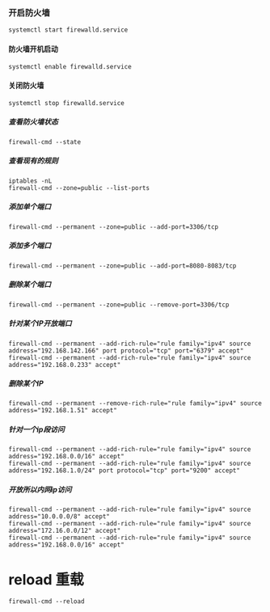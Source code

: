 ### 开启防火墙
```
systemctl start firewalld.service
```

#### 防火墙开机启动
```
systemctl enable firewalld.service
```

#### 关闭防火墙
```
systemctl stop firewalld.service
```

##### 查看防火墙状态
```
firewall-cmd --state
```

##### 查看现有的规则
```
iptables -nL
firewall-cmd --zone=public --list-ports
```

##### 添加单个端口
```
firewall-cmd --permanent --zone=public --add-port=3306/tcp
```

##### 添加多个端口
```
firewall-cmd --permanent --zone=public --add-port=8080-8083/tcp
```

##### 删除某个端口
```
firewall-cmd --permanent --zone=public --remove-port=3306/tcp
```

##### 针对某个IP开放端口
```
firewall-cmd --permanent --add-rich-rule="rule family="ipv4" source address="192.168.142.166" port protocol="tcp" port="6379" accept"
firewall-cmd --permanent --add-rich-rule="rule family="ipv4" source address="192.168.0.233" accept"
```

##### 删除某个IP
```
firewall-cmd --permanent --remove-rich-rule="rule family="ipv4" source address="192.168.1.51" accept"
```

##### 针对一个ip段访问
```
firewall-cmd --permanent --add-rich-rule="rule family="ipv4" source address="192.168.0.0/16" accept"
firewall-cmd --permanent --add-rich-rule="rule family="ipv4" source address="192.168.1.0/24" port protocol="tcp" port="9200" accept"
```

##### 开放所以内网ip访问
```
firewall-cmd --permanent --add-rich-rule="rule family="ipv4" source address="10.0.0.0/8" accept"
firewall-cmd --permanent --add-rich-rule="rule family="ipv4" source address="172.16.0.0/12" accept"
firewall-cmd --permanent --add-rich-rule="rule family="ipv4" source address="192.168.0.0/16" accept"
```

# reload 重载
```
firewall-cmd --reload
```
